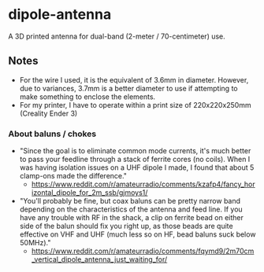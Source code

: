 # dipole-antenna
A 3D printed antenna for dual-band (2-meter / 70-centimeter) use.

## Notes
- For the wire I used, it is the equivalent of 3.6mm in diameter.  However, due to variances, 3.7mm is a better diameter to use if attempting to make something to enclose the elements.
- For my printer, I have to operate within a print size of 220x220x250mm (Creality Ender 3)

### About baluns / chokes
- "Since the goal is to eliminate common mode currents, it's much better to pass your feedline through a stack of ferrite cores (no coils). When I was having isolation issues on a UHF dipole I made, I found that about 5 clamp-ons made the difference."
    - https://www.reddit.com/r/amateurradio/comments/kzafp4/fancy_horizontal_dipole_for_2m_ssb/gjmoys1/
- "You'll probably be fine, but coax baluns can be pretty narrow band depending on the characteristics of the antenna and feed line. If you have any trouble with RF in the shack, a clip on ferrite bead on either side of the balun should fix you right up, as those beads are quite effective on VHF and UHF (much less so on HF, bead baluns suck below 50MHz)."
    - https://www.reddit.com/r/amateurradio/comments/fqymd9/2m70cm_vertical_dipole_antenna_just_waiting_for/
